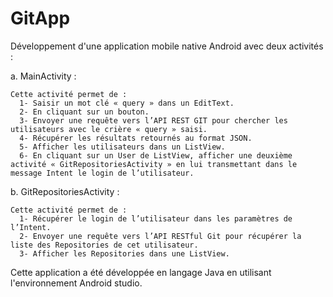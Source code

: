 # GitApp

Développement d'une application mobile native Android avec deux activités :

  a. MainActivity : 
  
    Cette activité permet de :
      1- Saisir un mot clé « query » dans un EditText.
      2- En cliquant sur un bouton.
      3- Envoyer une requête vers l’API REST GIT pour chercher les utilisateurs avec le crière « query » saisi.
      4- Récupérer les résultats retournés au format JSON.
      5- Afficher les utilisateurs dans un ListView.
      6- En cliquant sur un User de ListView, afficher une deuxième activité « GitRepositoriesActivity » en lui transmettant dans le message Intent le login de l’utilisateur.
    
  b. GitRepositoriesActivity : 
  
    Cette activité permet de :
      1- Récupérer le login de l’utilisateur dans les paramètres de l’Intent.
      2- Envoyer une requête vers l’API RESTful Git pour récupérer la liste des Repositories de cet utilisateur.
      3- Afficher les Repositories dans une ListView.

Cette application a été développée en langage Java en utilisant l'environnement Android studio.
